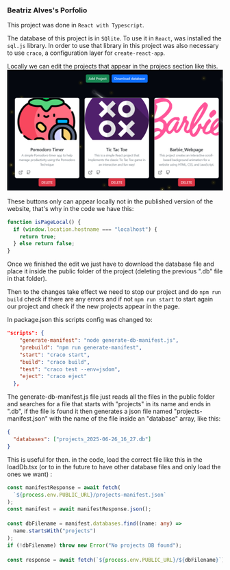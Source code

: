 ### Beatriz Alves's Porfolio

This project was done in `React with Typescript`.

The database of this project is in `SQlite`. To use it in `React`, was installed the `sql.js` library. In order to use that library in this project was also necessary to use `craco`, a configuration layer for `create-react-app`.

Locally we can edit the projects that appear in the projecs section like this.
![alt text](example_local_create_project.png)

These buttons only can appear locally not in the published version of the website, that's why in the code we have this:

```js
function isPageLocal() {
  if (window.location.hostname === "localhost") {
    return true;
  } else return false;
}
```

Once we finished the edit we just have to download the database file and place it inside the public folder of the project (deleting the previous ".db" file in that folder).

Then to the changes take effect we need to stop our project and do `npm run build` check if there are any errors and if not `npm run start` to start again our project and check if the new projects appear in the page.

In package.json this scripts config was changed to:

```json
"scripts": {
    "generate-manifest": "node generate-db-manifest.js",
    "prebuild": "npm run generate-manifest",
    "start": "craco start",
    "build": "craco build",
    "test": "craco test --env=jsdom",
    "eject": "craco eject"
  },
```

The generate-db-manifest.js file just reads all the files in the public folder and searches for a file that starts with "projects" in its name and ends in ".db", if the file is found it then generates a json file named "projects-manifest.json" with the name of the file inside an "database" array, like this:

```json
{
  "databases": ["projects_2025-06-26_16_27.db"]
}
```

This is useful for then. in the code, load the correct file like this in the loadDb.tsx (or to in the future to have other database files and only load the ones we want) :

```typescript
const manifestResponse = await fetch(
  `${process.env.PUBLIC_URL}/projects-manifest.json`
);
const manifest = await manifestResponse.json();

const dbFilename = manifest.databases.find((name: any) =>
  name.startsWith("projects")
);
if (!dbFilename) throw new Error("No projects DB found");

const response = await fetch(`${process.env.PUBLIC_URL}/${dbFilename}`);
```
